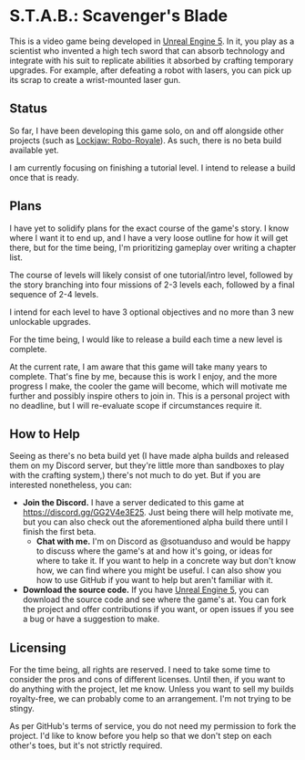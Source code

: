 # S.T.A.B.: Scavenger's Blade

This is a video game being developed in [Unreal Engine 5](https://www.unrealengine.com/en-US/unreal-engine-5). In it, you play as a scientist who invented a high tech sword that can absorb technology and integrate with his suit to replicate abilities it absorbed by crafting temporary upgrades. For example, after defeating a robot with lasers, you can pick up its scrap to create a wrist-mounted laser gun.

## Status

So far, I have been developing this game solo, on and off alongside other projects (such as [Lockjaw: Robo-Royale](https://store.steampowered.com/app/2782270/Lockjaw_RoboRoyale/)). As such, there is no beta build available yet.

I am currently focusing on finishing a tutorial level. I intend to release a build once that is ready.

## Plans

I have yet to solidify plans for the exact course of the game's story. I know where I want it to end up, and I have a very loose outline for how it will get there, but for the time being, I'm prioritizing gameplay over writing a chapter list.

The course of levels will likely consist of one tutorial/intro level, followed by the story branching into four missions of 2-3 levels each, followed by a final sequence of 2-4 levels.

I intend for each level to have 3 optional objectives and no more than 3 new unlockable upgrades.

For the time being, I would like to release a build each time a new level is complete.

At the current rate, I am aware that this game will take many years to complete. That's fine by me, because this is work I enjoy, and the more progress I make, the cooler the game will become, which will motivate me further and possibly inspire others to join in. This is a personal project with no deadline, but I will re-evaluate scope if circumstances require it.

## How to Help

Seeing as there's no beta build yet (I have made alpha builds and released them on my Discord server, but they're little more than sandboxes to play with the crafting system,) there's not much to do yet. But if you are interested nonetheless, you can:
* **Join the Discord.** I have a server dedicated to this game at https://discord.gg/GG2V4e3E25. Just being there will help motivate me, but you can also check out the aforementioned alpha build there until I finish the first beta.
    * **Chat with me.** I'm on Discord as @sotuanduso and would be happy to discuss where the game's at and how it's going, or ideas for where to take it. If you want to help in a concrete way but don't know how, we can find where you might be useful. I can also show you how to use GitHub if you want to help but aren't familiar with it.
* **Download the source code.** If you have [Unreal Engine 5](https://www.unrealengine.com/en-US/unreal-engine-5), you can download the source code and see where the game's at. You can fork the project and offer contributions if you want, or open issues if you see a bug or have a suggestion to make.

## Licensing

For the time being, all rights are reserved. I need to take some time to consider the pros and cons of different licenses. Until then, if you want to do anything with the project, let me know. Unless you want to sell my builds royalty-free, we can probably come to an arrangement. I'm not trying to be stingy.

As per GitHub's terms of service, you do not need my permission to fork the project. I'd like to know before you help so that we don't step on each other's toes, but it's not strictly required.
